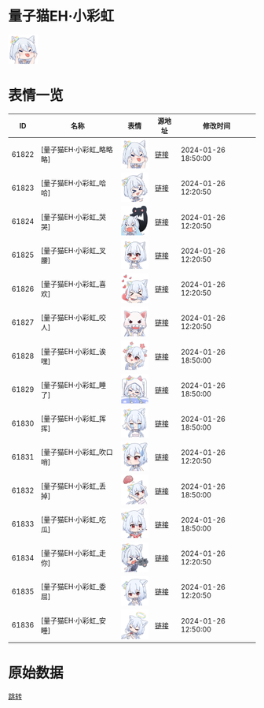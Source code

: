 # 量子猫EH·小彩虹

<img src="./cover.png" height="60" alt="cover" />

# 表情一览

|ID|名称|表情|源地址|修改时间|
|----|----|----|----|----|
|61822|[量子猫EH·小彩虹_略略略]|<img src="./pic/061822_%5B量子猫EH·小彩虹_略略略%5D.png" height="60" alt="略略略"/>|[链接](https://i0.hdslb.com/bfs/garb/a49114bba3f5bc367c854a600d359d7c31e6545a.png)|2024-01-26 18:50:00|
|61823|[量子猫EH·小彩虹_哈哈]|<img src="./pic/061823_%5B量子猫EH·小彩虹_哈哈%5D.png" height="60" alt="哈哈"/>|[链接](https://i0.hdslb.com/bfs/garb/3b263a1c3bd13811a093dd444e3629f4f22c4bc3.png)|2024-01-26 12:20:50|
|61824|[量子猫EH·小彩虹_哭哭]|<img src="./pic/061824_%5B量子猫EH·小彩虹_哭哭%5D.png" height="60" alt="哭哭"/>|[链接](https://i0.hdslb.com/bfs/garb/ba37d6fa053e6601dee5be91f2a82cb713766a99.png)|2024-01-26 12:20:50|
|61825|[量子猫EH·小彩虹_叉腰]|<img src="./pic/061825_%5B量子猫EH·小彩虹_叉腰%5D.png" height="60" alt="叉腰"/>|[链接](https://i0.hdslb.com/bfs/garb/0e010ce19a35a437584fd4450442a4deebe0644d.png)|2024-01-26 12:20:50|
|61826|[量子猫EH·小彩虹_喜欢]|<img src="./pic/061826_%5B量子猫EH·小彩虹_喜欢%5D.png" height="60" alt="喜欢"/>|[链接](https://i0.hdslb.com/bfs/garb/06997b841323e81f5c071f026e42725b3a16fc58.png)|2024-01-26 12:20:50|
|61827|[量子猫EH·小彩虹_咬人]|<img src="./pic/061827_%5B量子猫EH·小彩虹_咬人%5D.png" height="60" alt="咬人"/>|[链接](https://i0.hdslb.com/bfs/garb/19ed6dd5fd6a102e0f1c43150ab26dd36fad75fe.png)|2024-01-26 12:20:50|
|61828|[量子猫EH·小彩虹_诶嘿]|<img src="./pic/061828_%5B量子猫EH·小彩虹_诶嘿%5D.png" height="60" alt="诶嘿"/>|[链接](https://i0.hdslb.com/bfs/garb/34503ec58284aec896e5a8d67eeee7ddc0c42cbd.png)|2024-01-26 18:50:00|
|61829|[量子猫EH·小彩虹_睡了]|<img src="./pic/061829_%5B量子猫EH·小彩虹_睡了%5D.png" height="60" alt="睡了"/>|[链接](https://i0.hdslb.com/bfs/garb/762919e411402f4c022a77c151b0399d87f8cb44.png)|2024-01-26 18:50:00|
|61830|[量子猫EH·小彩虹_挥挥]|<img src="./pic/061830_%5B量子猫EH·小彩虹_挥挥%5D.png" height="60" alt="挥挥"/>|[链接](https://i0.hdslb.com/bfs/garb/a0188d50c9d83689d58bfe103330a722b52f1e2a.png)|2024-01-26 18:50:00|
|61831|[量子猫EH·小彩虹_吹口哨]|<img src="./pic/061831_%5B量子猫EH·小彩虹_吹口哨%5D.png" height="60" alt="吹口哨"/>|[链接](https://i0.hdslb.com/bfs/garb/2143ee4ad8ba0a9721d3b34b9e7fef7115d43941.png)|2024-01-26 12:20:50|
|61832|[量子猫EH·小彩虹_丢掉]|<img src="./pic/061832_%5B量子猫EH·小彩虹_丢掉%5D.png" height="60" alt="丢掉"/>|[链接](https://i0.hdslb.com/bfs/garb/aea337a78fb98531abe43746032ce31fb042452c.png)|2024-01-26 18:50:00|
|61833|[量子猫EH·小彩虹_吃瓜]|<img src="./pic/061833_%5B量子猫EH·小彩虹_吃瓜%5D.png" height="60" alt="吃瓜"/>|[链接](https://i0.hdslb.com/bfs/garb/dd4d5487145864180d222449e7dfcd77d1762afe.png)|2024-01-26 18:50:00|
|61834|[量子猫EH·小彩虹_走你]|<img src="./pic/061834_%5B量子猫EH·小彩虹_走你%5D.png" height="60" alt="走你"/>|[链接](https://i0.hdslb.com/bfs/garb/ca48e936d170ebaecb31f00faa16758197694c94.png)|2024-01-26 12:20:50|
|61835|[量子猫EH·小彩虹_委屈]|<img src="./pic/061835_%5B量子猫EH·小彩虹_委屈%5D.png" height="60" alt="委屈"/>|[链接](https://i0.hdslb.com/bfs/garb/3b326ab9a3315b1d5e3869683f317dfb4a497179.png)|2024-01-26 12:20:50|
|61836|[量子猫EH·小彩虹_安睡]|<img src="./pic/061836_%5B量子猫EH·小彩虹_安睡%5D.png" height="60" alt="安睡"/>|[链接](https://i0.hdslb.com/bfs/garb/9055487531978352251bbdc66f9fec3caa1074a9.png)|2024-01-26 12:50:00|

# 原始数据

[跳转](./raw.json)

